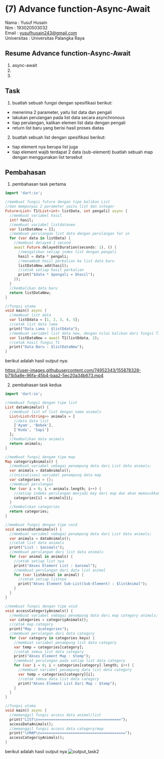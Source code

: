 # (7) Advance function-Async-Await
Nama : Yusuf Husain <br>
Nim : 193020503032 <br>
Email : yusufhusain243@gmail.com <br>
Universitas : Universitas Palangka Raya

## Resume Advance function-Async-Await
1. async-await
2. 
3. 

## Task
1. buatlah sebuah fungsi dengan spesifikasi berikut:
- menerima 2 parameter, yaitu list data dan pengali
- lakukan perulangan pada list data secara asynchronous
- tiap perulangan, kalikan elemen list data dengan pengali
- return list baru yang berisi hasil proses diatas
2. buatlah sebuah list dengan spesifikasi berikut:
- tiap element nya berupa list juga
- tiap element wajib terdapat 2 data (sub-element)
buatlah sebuah map dengan menggunakan list tersebut

## Pembahasan
1. pembahasan task pertama
```dart
import 'dart:io';

//membuat fungsi future dengan tipe balikan List
//dan mempunyai 2 parameter yaitu list dan integer
Future<List> T1(List<int> listData, int pengali) async {
  //membuat variabel hasil
  int? hasil;
  //membuat variabel listdatanew
  var listDataNew = [];
  //membuat perulangan list data dengan perulangan for in
  for (var data in listData) {
    //membuat delayed 1 second
    await Future.delayed(Duration(seconds: 1), () {
      //mengalikan setiap index list dengan pengali
      hasil = data * pengali;
      //menambah hasil perkalian ke list data baru
      listDataNew.add(hasil);
      //cetak setiap hasil perkalian
      print("$data * $pengali = $hasil");
    });
  }
  //kembalikan data baru
  return listDataNew;
}

//fungsi utama
void main() async {
  //membuat list data
  var listDdata = [1, 2, 3, 4, 5];
  //cetak list data lama
  print("Data Lama : $listDdata");
  //membuat variabel list data new, dengan nilai balikan dari fungsi T1
  var listDataNew = await T1(listDdata, 2);
  //cetak hasil fungsi T1
  print("Data Baru : $listDataNew");
}
```
berikut adalah hasil output nya:

https://user-images.githubusercontent.com/74952343/155878328-b71b5a8e-96fa-45b4-baa2-5ec20a34b673.mp4

2. pembahasan task kedua
```dart
import 'dart:io';

//membuat fungsi dengan tipe list
List dataAnimals() {
  //membuat list of list dengan nama animals
  List<List<String>> animals = [
    //data data list
    ['Ayam', 'Bebek'],
    ['Kuda', 'Sapi']
  ];
  //kembalikan data animals
  return animals;
}

//membuat fungsi dengam tipe map
Map categoriyAnimals() {
  //membuat variabel sebagai penampung data dari List data animals;
  var animals = dataAnimals();
  //inisialisasi variabel penampung data map
  var categories = {};
  //membuat perulangan
  for (var i = 0; i < animals.length; i++) {
    //setiap indeks perulangan menjadi key dari map dan akan memasukkan data list animals ke masing masing key
    categories[i] = animals[i];
  }
  //kembalikan categories
  return categories;
}

//membuat fungsi dengan tipe void
void accessDataAnimals() {
  //membuat variabel sebagai penampung data dari List data animals;
  var animals = dataAnimals();
  //cetak list data animals
  print("List : $animals");
  //membuat perulangan dari list data animals
  for (var animal in animals) {
    //cetak setiap list nya
    print("Akses Element List : $animal");
    //membuat perulangan dari data list animal
    for (var listAnimal in animal) {
      //cetak setiap listnya
      print("Akses Element Sub-List(Sub-Element) : $listAnimal");
    }
  }
}

//membuat fungsi dengan tipe void
void accessCategoriyAnimals() {
  //membuat variabel sebagai penampung data dari map category animals;
  var categories = categoriyAnimals();
  //cetak map category
  print("Map : $categories");
  //membuat perulangan dari data category
  for (var category in categories.keys) {
    //membuat variabel penampung list data category
    var temp = categories[category];
    //cetak semua list data category
    print("Akses Element Map : $temp");
    //membuat perulangan pada setiap list data category
    for (var i = 0; i < categories[category].length; i++) {
      //membuat variabel penampung data list data category
      var temp = categories[category][i];
      //cetak semua data list data category
      print("Akses Element List Dari Map : $temp");
    }
  }
}

//fungsi utama
void main() async {
  //memanggil fungsi access data animal/list
  print("LIST\n======================================");
  accessDataAnimals();
  //memanggil fungsi access data category/map
  print("\nMAP\n=======================================");
  accessCategoriyAnimals();
}

```

berikut adalah hasil output nya
![output_task2](https://user-images.githubusercontent.com/74952343/155878411-e80e4b68-b36b-4350-90a9-bc1d1b2ce67f.jpeg)

